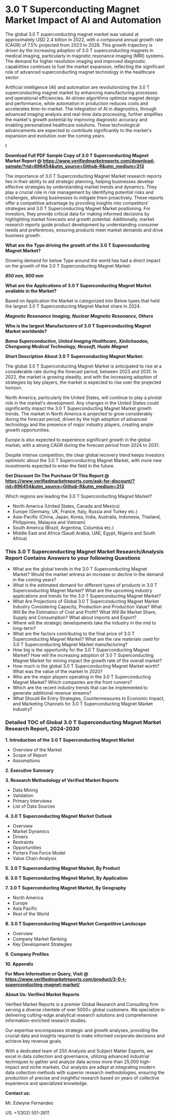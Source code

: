 <meta name="title" content="Global 3.0 T Superconducting Magnet Market Impact of AI and Automation"><meta name="description" content="The global 3.0 T superconducting magnet market was valued at approximately USD 2.4 billion in 2022, with a compound annual growth rate (CAGR) of 7.5% projected from 20"><meta name="title" content="3.0 T Superconducting Magnet Market Size, Share, Scope, Trends, Growth, Opportunities, Analysis, Forecast"><h1>3.0 T Superconducting Magnet Market Impact of AI and Automation</h1><p>The global 3.0 T superconducting magnet market was valued at approximately USD 2.4 billion in 2022, with a compound annual growth rate (CAGR) of 7.5% projected from 2023 to 2028. This growth trajectory is driven by the increasing adoption of 3.0 T superconducting magnets in medical imaging, particularly in magnetic resonance imaging (MRI) systems. The demand for higher resolution imaging and improved diagnostic capabilities continues to fuel the market expansion, reflecting the significant role of advanced superconducting magnet technology in the healthcare sector.</p><p>Artificial intelligence (AI) and automation are revolutionizing the 3.0 T superconducting magnet market by enhancing manufacturing processes and operational efficiencies. AI-driven algorithms optimize magnet design and performance, while automation in production reduces costs and accelerates time-to-market. The integration of AI in diagnostics, through advanced imaging analysis and real-time data processing, further amplifies the market's growth potential by improving diagnostic accuracy and enabling personalized healthcare solutions. These technological advancements are expected to contribute significantly to the market's expansion and evolution over the coming years.</p>t</p><p id="" class=""><strong>Download Full PDF Sample Copy of 3.0 T Superconducting Magnet Market Report @ <a href="https://www.verifiedmarketreports.com/download-sample/?rid=896454&utm_source=Github-R&utm_medium=313" target="_blank">https://www.verifiedmarketreports.com/download-sample/?rid=896454&utm_source=Github-R&utm_medium=313</a></strong></p><p>The importance of&nbsp;3.0 T Superconducting Magnet Market research reports lies in their ability to aid strategic planning, helping businesses develop effective strategies by understanding market trends and dynamics. They play a crucial role in risk management by identifying potential risks and challenges, allowing businesses to mitigate them proactively. These reports offer a competitive advantage by providing insights into competitors' strategies and 3.0 T Superconducting Magnet Market positioning. For investors, they provide critical data for making informed decisions by highlighting market forecasts and growth potential. Additionally, market research reports guide product development by understanding consumer needs and preferences, ensuring products meet market demands and drive business growth.</p><p><strong>What are the&nbsp;Type driving the growth of the 3.0 T Superconducting Magnet Market?</strong></p><p id="" class="">Growing demand for below Type around the world has had a direct impact on the growth of the 3.0 T Superconducting Magnet Market:</p><em><strong>850 mm, 900 mm</strong></em></p><strong>What are the&nbsp;Applications&nbsp;of 3.0 T Superconducting Magnet Market available in the Market?</strong></p><p id="" class="">Based on Application the Market is categorized into Below types that held the largest 3.0 T Superconducting Magnet Market share In 2024.</p><em><strong>Magnetic Resonance Imaging, Nuclear Magnetic Resonance, Others</strong></em></p><strong>Who is the largest Manufacturers of 3.0 T Superconducting Magnet Market worldwide?</strong></p><p><em><strong>Bama Superconductive, United Imaging Healthcare, Xinlichaodao, Chenguang Medical Technology, Neusoft, Huate Magnet</strong></em></p><p id="" class=""><strong>Short Description About 3.0 T Superconducting Magnet Market:</strong></p><p>The global 3.0 T Superconducting Magnet Market is anticipated to rise at a considerable rate during the forecast period, between 2023 and 2031. In 2022, the market is growing steadily, and with the increasing adoption of strategies by key players, the market is expected to rise over the projected horizon.</p><p>North America, particularly the United States, will continue to play a pivotal role in the market's development. Any changes in the United States could significantly impact the 3.0 T Superconducting Magnet Market growth trends. The market in North America is projected to grow considerably during the forecast period, driven by the high adoption of advanced technology and the presence of major industry players, creating ample growth opportunities.</p><p>Europe is also expected to experience significant growth in the global market, with a strong CAGR during the forecast period from 2024 to 2031.</p><p>Despite intense competition, the clear global recovery trend keeps investors optimistic about the 3.0 T Superconducting Magnet Market, with more new investments expected to enter the field in the future.</p><p id="" class=""><strong>Get Discount On The Purchase Of This Report @ <a href="https://www.verifiedmarketreports.com/ask-for-discount/?rid=896454&utm_source=Github-R&utm_medium=313" target="_blank">https://www.verifiedmarketreports.com/ask-for-discount/?rid=896454&utm_source=Github-R&utm_medium=313</a></strong></p>Which regions are leading the 3.0 T Superconducting Magnet Market?</p><ul><li>North America (United States, Canada and Mexico)</li><li>Europe (Germany, UK, France, Italy, Russia and Turkey etc.)</li><li>Asia-Pacific (China, Japan, Korea, India, Australia, Indonesia, Thailand, Philippines, Malaysia and Vietnam)</li><li>South America (Brazil, Argentina, Columbia etc.)</li><li>Middle East and Africa (Saudi Arabia, UAE, Egypt, Nigeria and South Africa)</li></ul><h3 id="" class="">This 3.0 T Superconducting Magnet Market Research/Analysis Report Contains Answers to your following Questions</h3><ul><li>What are the global trends in the 3.0 T Superconducting Magnet Market? Would the market witness an increase or decline in the demand in the coming years?</li><li>What is the estimated demand for different types of products in 3.0 T Superconducting Magnet Market? What are the upcoming industry applications and trends for the 3.0 T Superconducting Magnet Market?</li><li>What Are Projections of Global 3.0 T Superconducting Magnet Market Industry Considering Capacity, Production and Production Value? What Will Be the Estimation of Cost and Profit? What Will Be Market Share, Supply and Consumption? What about imports and Export?</li><li>Where will the strategic developments take the industry in the mid to long-term?</li><li>What are the factors contributing to the final price of 3.0 T Superconducting Magnet Market? What are the raw materials used for 3.0 T Superconducting Magnet Market manufacturing?</li><li>How big is the opportunity for the 3.0 T Superconducting Magnet Market? How will the increasing adoption of 3.0 T Superconducting Magnet Market for mining impact the growth rate of the overall market?</li><li>How much is the global 3.0 T Superconducting Magnet Market worth? What was the value of the market In 2020?</li><li>Who are the major players operating in the 3.0 T Superconducting Magnet Market? Which companies are the front runners?</li><li>Which are the recent industry trends that can be implemented to generate additional revenue streams?</li><li>What Should Be Entry Strategies, Countermeasures to Economic Impact, and Marketing Channels for 3.0 T Superconducting Magnet Market Industry?</li></ul><h3 id="" class="">Detailed TOC of Global 3.0 T Superconducting Magnet Market Research Report, 2024-2030</h3><p id="" class=""><strong>1. Introduction of the 3.0 T Superconducting Magnet Market</strong></p><ul><li>Overview of the Market</li><li>Scope of Report</li><li>Assumptions</li></ul><p id="" class=""><strong>2. Executive Summary</strong></p><p id="" class=""><strong>3. Research Methodology of Verified Market Reports</strong></p><ul><li>Data Mining</li><li>Validation</li><li>Primary Interviews</li><li>List of Data Sources</li></ul><p id="" class=""><strong>4. 3.0 T Superconducting Magnet Market Outlook</strong></p><ul><li>Overview</li><li>Market Dynamics</li><li>Drivers</li><li>Restraints</li><li>Opportunities</li><li>Porters Five Force Model</li><li>Value Chain Analysis</li></ul><p id="" class=""><strong>5. 3.0 T Superconducting Magnet Market, By Product</strong></p><p id="" class=""><strong>6. 3.0 T Superconducting Magnet Market, By Application</strong></p><p id="" class=""><strong>7. 3.0 T Superconducting Magnet Market, By Geography</strong></p><ul><li>North America</li><li>Europe</li><li>Asia Pacific</li><li>Rest of the World</li></ul><p id="" class=""><strong>8. 3.0 T Superconducting Magnet Market Competitive Landscape</strong></p><ul><li>Overview</li><li>Company Market Ranking</li><li>Key Development Strategies</li></ul><p id="" class=""><strong>9. Company Profiles</strong></p><p id="" class=""><strong>10. Appendix</strong></p><p id="" class=""><strong>For More Information or Query, Visit @ <a href="https://www.verifiedmarketreports.com/product/3-0-t-superconducting-magnet-market/" target="_blank">https://www.verifiedmarketreports.com/product/3-0-t-superconducting-magnet-market/</a></strong></p><p id="" class=""><strong>About Us: Verified Market Reports</strong></p><p id="" class="">Verified Market Reports is a premier Global Research and Consulting firm serving a diverse clientele of over 5000+ global customers. We specialize in delivering cutting-edge analytical research solutions and comprehensive information-enriched research studies.</p><p id="" class="">Our expertise encompasses strategic and growth analyses, providing the crucial data and insights required to make informed corporate decisions and achieve key revenue goals.</p><p id="" class="">With a dedicated team of 250 Analysts and Subject Matter Experts, we excel in data collection and governance, utilizing advanced industrial techniques to gather and analyze data across more than 25,000 high-impact and niche markets. Our analysts are adept at integrating modern data collection methods with superior research methodologies, ensuring the production of precise and insightful research based on years of collective experience and specialized knowledge.</p><p id="" class=""><strong>Contact us:</strong></p><p id="" class="">Mr. Edwyne Fernandes</p><p id="" class="">US: +1(302) 551-2611</p>